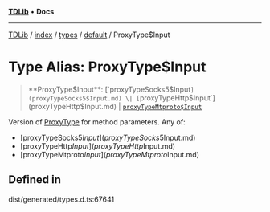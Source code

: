 [**TDLib**](../../../../../../README.md) • **Docs**

***

[TDLib](../../../../../../modules.md) / [index](../../../../../README.md) / [types](../../../README.md) / [default](../README.md) / ProxyType$Input

# Type Alias: ProxyType$Input

> **ProxyType$Input**: [`proxyTypeSocks5$Input`](proxyTypeSocks5$Input.md) \| [`proxyTypeHttp$Input`](proxyTypeHttp$Input.md) \| [`proxyTypeMtproto$Input`](proxyTypeMtproto$Input.md)

Version of [ProxyType](ProxyType.md) for method parameters.
Any of:
- [proxyTypeSocks5$Input](proxyTypeSocks5$Input.md)
- [proxyTypeHttp$Input](proxyTypeHttp$Input.md)
- [proxyTypeMtproto$Input](proxyTypeMtproto$Input.md)

## Defined in

dist/generated/types.d.ts:67641
